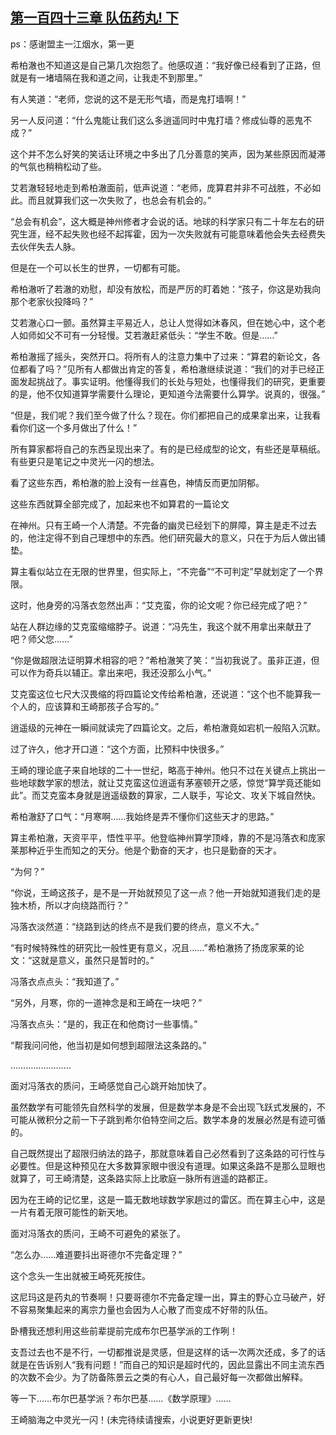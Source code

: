 ## [第一百四十三章 队伍药丸! 下](https://www.xxbiquge.com/11_11207/8912000.html)


  ps：感谢盟主一江烟水，第一更

  希柏澈也不知道这是自己第几次抱怨了。他感叹道：“我好像已经看到了正路，但就是有一堵墙隔在我和道之间，让我走不到那里。”

  有人笑道：“老师，您说的这不是无形气墙，而是鬼打墙啊！”

  另一人反问道：“什么鬼能让我们这么多逍遥同时中鬼打墙？修成仙尊的恶鬼不成？”

  这个并不怎么好笑的笑话让环境之中多出了几分善意的笑声，因为某些原因而凝滞的气氛也稍稍松动了些。

  艾若澈轻轻地走到希柏澈面前，低声说道：“老师，庞算君并非不可战胜，不必如此。而且就算我们这一次失败了，也总会有机会的。”

  “总会有机会”，这大概是神州修者才会说的话。地球的科学家只有二十年左右的研究生涯，经不起失败也经不起挥霍，因为一次失败就有可能意味着他会失去经费失去伙伴失去人脉。

  但是在一个可以长生的世界，一切都有可能。

  希柏澈听了若澈的劝慰，却没有放松，而是严厉的盯着她：“孩子，你这是劝我向那个老家伙投降吗？”

  艾若澈心口一颤。虽然算主平易近人，总让人觉得如沐春风，但在她心中，这个老人如师如父不可有一分轻慢。艾若澈赶紧低头：“学生不敢。但是……”

  希柏澈摇了摇头，突然开口。将所有人的注意力集中了过来：“算君的新论文，各位都看了吗？”见所有人都做出肯定的答复，希柏澈继续说道：“我们的对手已经正面发起挑战了。事实证明。他懂得我们的长处与短处，也懂得我们的研究，更重要的是，他不仅知道算学需要什么理论，更知道今法需要什么算学。说真的，很强。”

  “但是，我们呢？我们至今做了什么？现在。你们都把自己的成果拿出来，让我看看你们这一个多月做出了什么！”

  所有算家都将自己的东西呈现出来了。有的是已经成型的论文，有些还是草稿纸。有些更只是笔记之中灵光一闪的想法。

  看了这些东西，希柏澈的脸上没有一丝喜色，神情反而更加阴郁。

  这些东西就算全部完成了，加起来也不如算君的一篇论文

  在神州。只有王崎一个人清楚。不完备的幽灵已经划下的屏障，算主是走不过去的，他注定得不到自己理想中的东西。他们研究最大的意义，只在于为后人做出铺垫。

  算主看似站立在无限的世界里，但实际上，“不完备”“不可判定”早就划定了一个界限。

  这时，他身旁的冯落衣忽然出声：“艾克蛮，你的论文呢？你已经完成了吧？”

  站在人群边缘的艾克蛮缩缩脖子。说道：“冯先生，我这个就不用拿出来献丑了吧？师父您……”

  “你是做超限法证明算术相容的吧？”希柏澈笑了笑：“当初我说了。虽非正道，但可以作为奇兵以辅正。拿出来吧，我还没那么小气。”

  艾克蛮这位七尺大汉畏缩的将四篇论文传给希柏澈，还说道：“这个也不能算我一个人的，应该算和王崎那孩子合写的。”

  逍遥级的元神在一瞬间就读完了四篇论文。之后，希柏澈竟如宕机一般陷入沉默。

  过了许久，他才开口道：“这个方面，比预料中快很多。”

  王崎的理论底子来自地球的二十一世纪，略高于神州。他只不过在关键点上挑出一些地球数学家的想法，就让艾克蛮这位逍遥有茅塞顿开之感，惊觉“算学竟还能如此”。而艾克蛮本身就是逍遥级数的算家，二人联手，写论文、攻关下城自然快。

  希柏澈舒了口气：“月寒啊……我始终是弄不懂你们这些天才的思路。”

  算主希柏澈，天资平平，悟性平平。他登临神州算学顶峰，靠的不是冯落衣和庞家莱那种近乎生而知之的天分。他是个勤奋的天才，也只是勤奋的天才。

  “为何？”

  “你说，王崎这孩子，是不是一开始就预见了这一点？他一开始就知道我们走的是独木桥，所以才向绕路而行？”

  冯落衣淡然道：“绕路到达的终点不是我们要的终点，意义不大。”

  “有时候特殊性的研究比一般性更有意义，况且……”希柏澈扬了扬庞家莱的论文：“这就是意义，虽然只是暂时的。”

  冯落衣点点头：“我知道了。”

  “另外，月寒，你的一道神念是和王崎在一块吧？”

  冯落衣点头：“是的，我正在和他商讨一些事情。”

  “帮我问问他，他当初是如何想到超限法这条路的。”

  ……………………

  面对冯落衣的质问，王崎感觉自己心跳开始加快了。

  虽然数学有可能领先自然科学的发展，但是数学本身是不会出现飞跃式发展的，不可能从微积分之前一下子跳到希尔伯特空间之后。数学本身的发展必然是有迹可循的。

  自己既然提出了超限归纳法的路子，那就意味着自己必然看到了这条路的可行性与必要性。但是这种预见在大多数算家眼中很没有道理。如果这条路不是那么显眼也就算了，可王崎清楚，这条路实际上比歌庭一脉所有逍遥的路都正。

  因为在王崎的记忆里，这是一篇无数地球数学家趟过的雷区。而在算主心中，这是一片有着无限可能性的新天地。

  面对冯落衣的质问，王崎不可避免的紧张了。

  “怎么办……难道要抖出哥德尔不完备定理？”

  这个念头一生出就被王崎死死按住。

  这尼玛这是药丸的节奏啊！只要哥德尔不完备定理一出，算主的野心立马破产，好不容易聚集起来的离宗力量也会因为人心散了而变成不好带的队伍。

  卧槽我还想利用这些前辈提前完成布尔巴基学派的工作咧！

  支吾过去也不是不行，一切都推说是灵感，但是这样的话一次两次还成，多了的话就是在告诉别人“我有问题！”而自己的知识是超时代的，因此显露出不同主流东西的次数不会少。为了防备陈景云之类的有心人，自己最好每一次都做出解释。

  等一下……布尔巴基学派？布尔巴基……《数学原理》……

  王崎脑海之中灵光一闪！(未完待续请搜索，小说更好更新更快!
